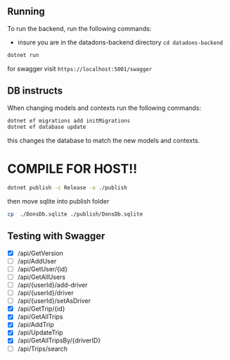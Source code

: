 ## Running

To run the backend, run the following commands:

- insure you are in the datadons-backend directory `cd datadons-backend`

```sh
dotnet run
```

for swagger visit `https://localhost:5001/swagger`

## DB instructs

When changing models and contexts run the following commands:

```sh
dotnet ef migrations add initMigrations
dotnet ef database update
```

this changes the database to match the new models and contexts.

# COMPILE FOR HOST!!
    
```sh
dotnet publish -c Release -o ./publish
```
then move sqlite into publish folder

```sh
cp  ./DonsDb.sqlite ./publish/DonsDb.sqlite
```
## Testing with Swagger

-[x] /api/GetVersion
-[ ] /api/AddUser
-[ ] /api/GetUser/{id}
-[ ] /api/GetAllUsers
-[ ] /api/{userId}/add-driver
-[ ] /api/{userId}/driver
-[ ] /api/{userId}/setAsDriver
-[x] /api/GetTrip/{id}
-[x] /api/GetAllTrips
-[x] /api/AddTrip
-[x] /api/UpdateTrip
-[x] /api/GetAllTripsBy/{driverID}
-[ ] /api/Trips/search
